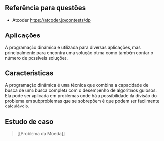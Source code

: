 ## Referência para questões
- Atcoder https://atcoder.jp/contests/dp


## Aplicações
A programação dinâmica é utilizada para diversas aplicações, mas principalmente para encontra uma solução ótima como também contar o número de possíveis soluções.

## Características
A programação dinâmica é uma técnica que combina a capacidade de busca de uma busca completa com o desempenho de algoritmos gulosos.
Ela pode ser aplicada em problemas onde há a possibilidade da divisão do problema em subproblemas que se sobrepõem é que podem ser facilmente calculáveis.

## Estudo de caso

> [[Problema da Moeda]]


